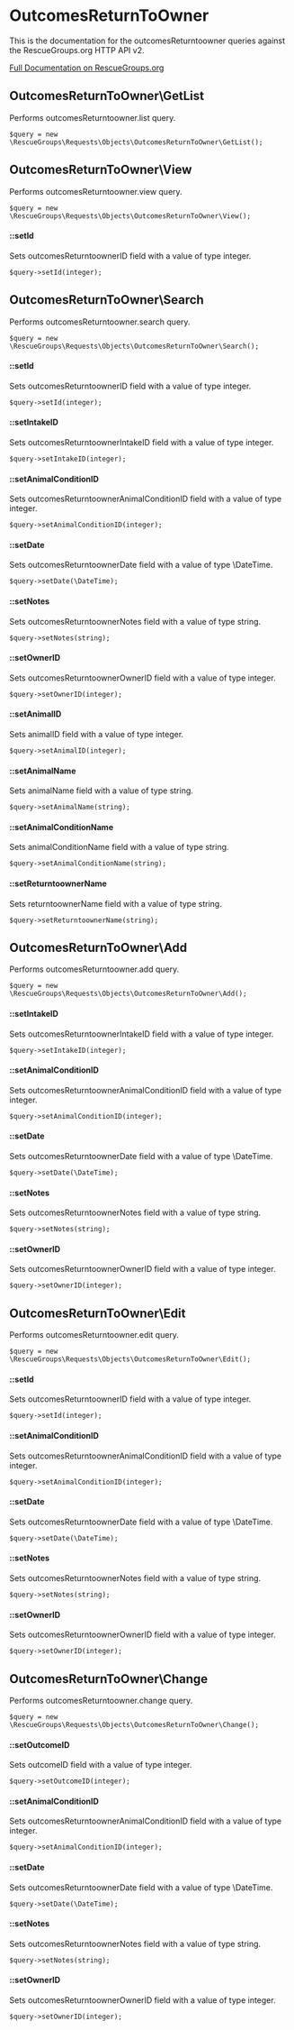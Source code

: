 # OutcomesReturnToOwner

This is the documentation for the outcomesReturntoowner queries against the RescueGroups.org HTTP API v2.

[Full Documentation on RescueGroups.org](https://userguide.rescuegroups.org/display/APIDG/Object+definitions#Objectdefinitions-outcomesReturntoowner)

## OutcomesReturnToOwner\GetList

Performs outcomesReturntoowner.list query.

    $query = new \RescueGroups\Requests\Objects\OutcomesReturnToOwner\GetList();



## OutcomesReturnToOwner\View

Performs outcomesReturntoowner.view query.

    $query = new \RescueGroups\Requests\Objects\OutcomesReturnToOwner\View();

#### ::setId

Sets outcomesReturntoownerID field with a value of type integer.

    $query->setId(integer);



## OutcomesReturnToOwner\Search

Performs outcomesReturntoowner.search query.

    $query = new \RescueGroups\Requests\Objects\OutcomesReturnToOwner\Search();

#### ::setId

Sets outcomesReturntoownerID field with a value of type integer.

    $query->setId(integer);

#### ::setIntakeID

Sets outcomesReturntoownerIntakeID field with a value of type integer.

    $query->setIntakeID(integer);

#### ::setAnimalConditionID

Sets outcomesReturntoownerAnimalConditionID field with a value of type integer.

    $query->setAnimalConditionID(integer);

#### ::setDate

Sets outcomesReturntoownerDate field with a value of type \DateTime.

    $query->setDate(\DateTime);

#### ::setNotes

Sets outcomesReturntoownerNotes field with a value of type string.

    $query->setNotes(string);

#### ::setOwnerID

Sets outcomesReturntoownerOwnerID field with a value of type integer.

    $query->setOwnerID(integer);

#### ::setAnimalID

Sets animalID field with a value of type integer.

    $query->setAnimalID(integer);

#### ::setAnimalName

Sets animalName field with a value of type string.

    $query->setAnimalName(string);

#### ::setAnimalConditionName

Sets animalConditionName field with a value of type string.

    $query->setAnimalConditionName(string);

#### ::setReturntoownerName

Sets returntoownerName field with a value of type string.

    $query->setReturntoownerName(string);



## OutcomesReturnToOwner\Add

Performs outcomesReturntoowner.add query.

    $query = new \RescueGroups\Requests\Objects\OutcomesReturnToOwner\Add();

#### ::setIntakeID

Sets outcomesReturntoownerIntakeID field with a value of type integer.

    $query->setIntakeID(integer);

#### ::setAnimalConditionID

Sets outcomesReturntoownerAnimalConditionID field with a value of type integer.

    $query->setAnimalConditionID(integer);

#### ::setDate

Sets outcomesReturntoownerDate field with a value of type \DateTime.

    $query->setDate(\DateTime);

#### ::setNotes

Sets outcomesReturntoownerNotes field with a value of type string.

    $query->setNotes(string);

#### ::setOwnerID

Sets outcomesReturntoownerOwnerID field with a value of type integer.

    $query->setOwnerID(integer);



## OutcomesReturnToOwner\Edit

Performs outcomesReturntoowner.edit query.

    $query = new \RescueGroups\Requests\Objects\OutcomesReturnToOwner\Edit();

#### ::setId

Sets outcomesReturntoownerID field with a value of type integer.

    $query->setId(integer);

#### ::setAnimalConditionID

Sets outcomesReturntoownerAnimalConditionID field with a value of type integer.

    $query->setAnimalConditionID(integer);

#### ::setDate

Sets outcomesReturntoownerDate field with a value of type \DateTime.

    $query->setDate(\DateTime);

#### ::setNotes

Sets outcomesReturntoownerNotes field with a value of type string.

    $query->setNotes(string);

#### ::setOwnerID

Sets outcomesReturntoownerOwnerID field with a value of type integer.

    $query->setOwnerID(integer);



## OutcomesReturnToOwner\Change

Performs outcomesReturntoowner.change query.

    $query = new \RescueGroups\Requests\Objects\OutcomesReturnToOwner\Change();

#### ::setOutcomeID

Sets outcomeID field with a value of type integer.

    $query->setOutcomeID(integer);

#### ::setAnimalConditionID

Sets outcomesReturntoownerAnimalConditionID field with a value of type integer.

    $query->setAnimalConditionID(integer);

#### ::setDate

Sets outcomesReturntoownerDate field with a value of type \DateTime.

    $query->setDate(\DateTime);

#### ::setNotes

Sets outcomesReturntoownerNotes field with a value of type string.

    $query->setNotes(string);

#### ::setOwnerID

Sets outcomesReturntoownerOwnerID field with a value of type integer.

    $query->setOwnerID(integer);






